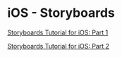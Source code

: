 # iOS - Storyboards

[Storyboards Tutorial for iOS: Part 1](https://www.raywenderlich.com/464-storyboards-tutorial-for-ios-part-1)

[Storyboards Tutorial for iOS: Part 2](https://www.raywenderlich.com/462-storyboards-tutorial-for-ios-part-2)
